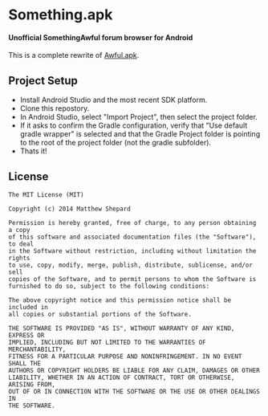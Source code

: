 # Something.apk
#### Unofficial SomethingAwful forum browser for Android

This is a complete rewrite of [Awful.apk](https://github.com/Awful/Awful.apk).


## Project Setup
* Install Android Studio and the most recent SDK platform.
* Clone this repostory.
* In Android Studio, select "Import Project", then select the project folder.
* If it asks to confirm the Gradle configuration, verify that "Use default gradle wrapper" is selected and that the Gradle Project folder is pointing to the root of the project folder (not the gradle subfolder).
* Thats it!

## License

    The MIT License (MIT)

    Copyright (c) 2014 Matthew Shepard

    Permission is hereby granted, free of charge, to any person obtaining a copy
    of this software and associated documentation files (the "Software"), to deal
    in the Software without restriction, including without limitation the rights
    to use, copy, modify, merge, publish, distribute, sublicense, and/or sell
    copies of the Software, and to permit persons to whom the Software is
    furnished to do so, subject to the following conditions:

    The above copyright notice and this permission notice shall be included in
    all copies or substantial portions of the Software.

    THE SOFTWARE IS PROVIDED "AS IS", WITHOUT WARRANTY OF ANY KIND, EXPRESS OR
    IMPLIED, INCLUDING BUT NOT LIMITED TO THE WARRANTIES OF MERCHANTABILITY,
    FITNESS FOR A PARTICULAR PURPOSE AND NONINFRINGEMENT. IN NO EVENT SHALL THE
    AUTHORS OR COPYRIGHT HOLDERS BE LIABLE FOR ANY CLAIM, DAMAGES OR OTHER
    LIABILITY, WHETHER IN AN ACTION OF CONTRACT, TORT OR OTHERWISE, ARISING FROM,
    OUT OF OR IN CONNECTION WITH THE SOFTWARE OR THE USE OR OTHER DEALINGS IN
    THE SOFTWARE.
